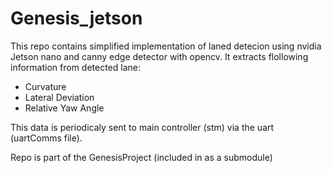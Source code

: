 # Genesis_jetson

This repo contains simplified implementation of laned detecion using nvidia Jetson nano and canny edge detector
with opencv. It extracts flollowing information from detected lane:
- Curvature
- Lateral Deviation
- Relative Yaw Angle

This data is periodicaly sent to main controller (stm) via the uart (uartComms file).

Repo is part of the GenesisProject (included in as a submodule)
